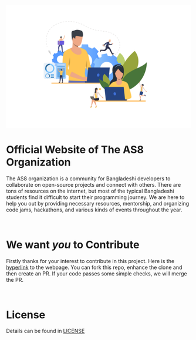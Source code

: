 ![poster](images/index/img_bg_learn.png)

# Official Website of The AS8 Organization
The AS8 organization is a community for Bangladeshi developers to collaborate on open-source projects and connect with others. There are tons of resources on the internet, but most of the typical Bangladeshi students find it difficult to start their programming journey. We are here to help you out by providing necessary resources, mentorship, and organizing code jams, hackathons, and various kinds of events throughout the year.

<br>

# We want *you* to Contribute
Firstly thanks for your interest to contribute in this project. Here is the [hyperlink](https://the-as8-organization.github.io/website/) to the webpage. You can fork this repo, enhance the clone and then create an PR. If your code passes some simple checks, we will merge the PR.

<br>

# License
Details can be found in [LICENSE](LICENSE)